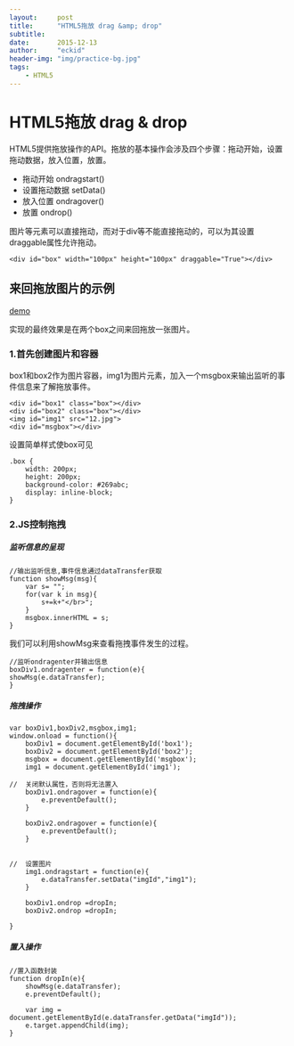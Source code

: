 ```yaml
---
layout:     post
title:      "HTML5拖放 drag &amp; drop"
subtitle:   
date:       2015-12-13 
author:     "eckid"
header-img: "img/practice-bg.jpg"
tags:
    - HTML5
---
```


# HTML5拖放 drag & drop

HTML5提供拖放操作的API。拖放的基本操作会涉及四个步骤：拖动开始，设置拖动数据，放入位置，放置。

* 拖动开始  ondragstart()
* 设置拖动数据 setData()
* 放入位置 ondragover()
* 放置 ondrop()  

图片等元素可以直接拖动，而对于div等不能直接拖动的，可以为其设置draggable属性允许拖动。

	<div id="box" width="100px" height="100px" draggable="True"></div>

## 来回拖放图片的示例

[demo](http://mannyec.github.io/demo/dropAndDrag/)

实现的最终效果是在两个box之间来回拖放一张图片。

### 1.首先创建图片和容器

box1和box2作为图片容器，img1为图片元素，加入一个msgbox来输出监听的事件信息来了解拖放事件。

	<div id="box1" class="box"></div>
	<div id="box2" class="box"></div>
	<img id="img1" src="12.jpg">
	<div id="msgbox"></div>

设置简单样式使box可见

	.box {
		width: 200px;
		height: 200px;
		background-color: #269abc;
		display: inline-block;
	}

### 2.JS控制拖拽

##### 监听信息的呈现

	//输出监听信息,事件信息通过dataTransfer获取
	function showMsg(msg){
		var s= "";
		for(var k in msg){
			s+=k+"</br>";
		}
		msgbox.innerHTML = s;
	}

我们可以利用showMsg来查看拖拽事件发生的过程。

	//监听ondragenter并输出信息
	boxDiv1.ondragenter = function(e){
	showMsg(e.dataTransfer);
	}


##### 拖拽操作

	var boxDiv1,boxDiv2,msgbox,img1;
	window.onload = function(){
		boxDiv1 = document.getElementById('box1');
		boxDiv2 = document.getElementById('box2');
		msgbox = document.getElementById('msgbox');
		img1 = document.getElementById('img1');

	//  关闭默认属性，否则将无法置入
		boxDiv1.ondragover = function(e){
			e.preventDefault();
		}

		boxDiv2.ondragover = function(e){
			e.preventDefault();
		}


	//	设置图片
		img1.ondragstart = function(e){
			e.dataTransfer.setData("imgId","img1");
		}

		boxDiv1.ondrop =dropIn;
		boxDiv2.ondrop =dropIn;

	}

##### 置入操作

    //置入函数封装
	function dropIn(e){
		showMsg(e.dataTransfer);
		e.preventDefault();

		var img = document.getElementById(e.dataTransfer.getData("imgId"));
		e.target.appendChild(img);
	}




